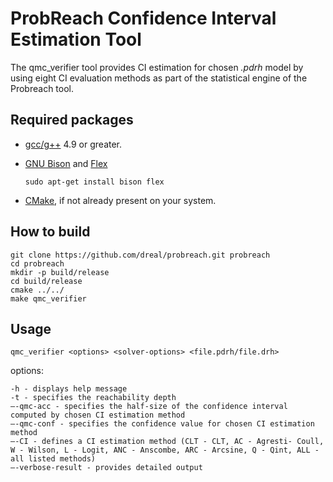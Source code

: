 # ProbReach Confidence Interval Estimation Tool

The qmc_verifier tool provides CI estimation for chosen *.pdrh* model by using eight CI evaluation methods as part of the statistical engine of the Probreach tool.

## Required packages
    
   - [gcc/g++](https://gcc.gnu.org/) 4.9 or greater.
   - [GNU Bison](https://www.gnu.org/software/bison/) and [Flex](https://github.com/westes/flex)
      
        ```sudo apt-get install bison flex``` 
        
   - [CMake](https://cmake.org/), if not already present on your system.

## How to build

```
git clone https://github.com/dreal/probreach.git probreach
cd probreach
mkdir -p build/release
cd build/release
cmake ../../
make qmc_verifier
```

## Usage

	qmc_verifier <options> <solver-options> <file.pdrh/file.drh>

options:
```
-h - displays help message
-t - specifies the reachability depth
–-qmc-acc - specifies the half-size of the confidence interval computed by chosen CI estimation method
–-qmc-conf - specifies the confidence value for chosen CI estimation method
–-CI - defines a CI estimation method (CLT - CLT, AC - Agresti- Coull, W - Wilson, L - Logit, ANC - Anscombe, ARC - Arcsine, Q - Qint, ALL - all listed methods)
–-verbose-result - provides detailed output
```